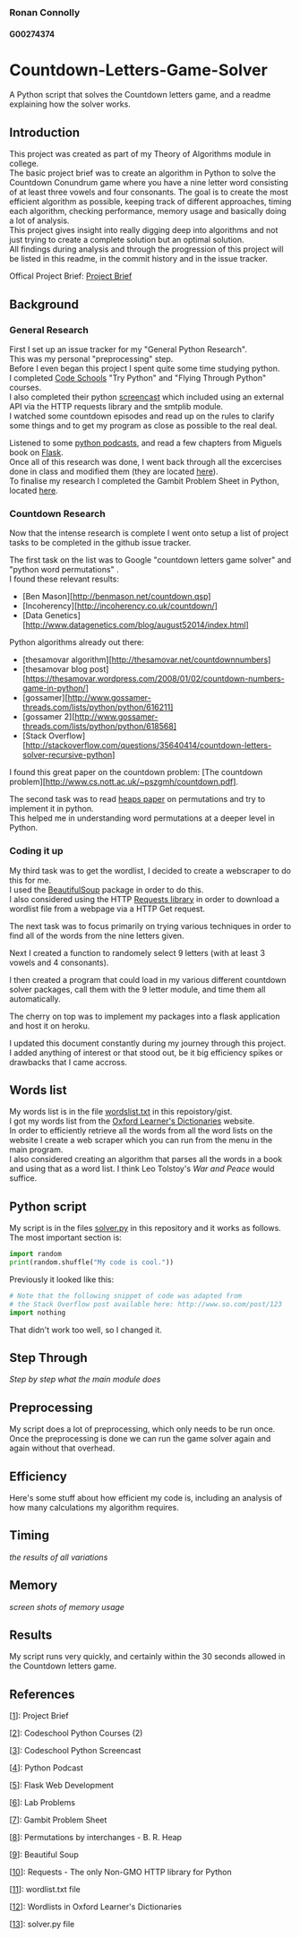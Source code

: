 ### Ronan Connolly
#### G00274374
# Countdown-Letters-Game-Solver
A Python script that solves the Countdown letters game, and a readme explaining how the solver works.

## Introduction
This project was created as part of my Theory of Algorithms module in college.  
The basic project brief was to create an algorithm in Python to solve the Countdown Conundrum game where you have a nine letter word consisting of at least three vowels and four consonants. 
The goal is to create the most efficient algorithm as possible, keeping track of different approaches, timing each algorithm, checking performance, memory usage and basically doing a lot of analysis.  
This project gives insight into really digging deep into algorithms and not just trying to create a complete solution but an optimal solution.  
All findings during analysis and through the progression of this project will be listed in this readme, in the commit history and in the issue tracker.  

Offical Project Brief: [Project Brief][1]

## Background
### General Research
First I set up an issue tracker for my "General Python Research".  
This was my personal "preprocessing" step.  
Before I even began this project I spent quite some time studying python.  
I completed [Code Schools][2] "Try Python" and "Flying Through Python" courses.  
I also completed their python [screencast][3] which included using an external API via the HTTP requests library and the smtplib module.  
I watched some countdown episodes and read up on the rules to clarify some things and to get my program as close as possible to the real deal.

Listened to some [python podcasts][4], and read a few chapters from Miguels book on [Flask][5].  
Once all of this research was done, I went back through all the excercises done in class and modified them (they are located [here][6]).  
To finalise my research I completed the Gambit Problem Sheet in Python, located [here][7].

### Countdown Research
Now that the intense research is complete I went onto setup a list of project tasks to be completed in the github issue tracker.

The first task on the list was to Google "countdown letters game solver" and "python word permutations" .  
I found these relevant results:
- [Ben Mason][http://benmason.net/countdown.qsp] 
- [Incoherency][http://incoherency.co.uk/countdown/]
- [Data Genetics][http://www.datagenetics.com/blog/august52014/index.html]

Python algorithms already out there:
- [thesamovar algorithm][http://thesamovar.net/countdownnumbers]
- [thesamovar blog post][https://thesamovar.wordpress.com/2008/01/02/countdown-numbers-game-in-python/]
- [gossamer][http://www.gossamer-threads.com/lists/python/python/616211]
- [gossamer 2][http://www.gossamer-threads.com/lists/python/python/618568]
- [Stack Overflow][http://stackoverflow.com/questions/35640414/countdown-letters-solver-recursive-python]

I found this great paper on the countdown problem: [The countdown problem][http://www.cs.nott.ac.uk/~pszgmh/countdown.pdf].

The second task was to read [heaps paper][8] on permutations and try to implement it in python.  
This helped me in understanding word permutations at a deeper level in Python.

### Coding it up

My third task was to get the wordlist, I decided to create a webscraper to do this for me.  
I used the [BeautifulSoup][9] package in order to do this.  
I also considered using the HTTP [Requests library][10] in order to download a wordlist file from a webpage via a HTTP Get request.

The next task was to focus primarily on trying various techniques in order to find all of the words from the nine letters given.

Next I created a function to randomely select 9 letters (with at least 3 vowels and 4 consonants).

I then created a program that could load in my various different countdown solver packages, call them with the 9 letter module, and time them all automatically.

The cherry on top was to implement my packages into a flask application and host it on heroku.  

I updated this document constantly during my journey through this project.  
I added anything of interest or that stood out, be it big efficiency spikes or drawbacks that I came accross.  


## Words list
My words list is in the file [wordslist.txt][11] in this repoistory/gist.  
I got my words list from the [Oxford Learner's Dictionaries][12] website.  
In order to efficiently retrieve all the words from all the word lists on the website I create a web scraper which you can run from the menu in the main program.  
I also considered creating an algorithm that parses all the words in a book and using that as a word list. I think Leo Tolstoy's *War and Peace* would suffice.

## Python script
My script is in the files [solver.py][13] in this repository and it works as follows.  
The most important section is:

```python
import random
print(random.shuffle("My code is cool."))
```

Previously it looked like this:
```python
# Note that the following snippet of code was adapted from
# the Stack Overflow post available here: http://www.so.com/post/123
import nothing
```
That didn't work too well, so I changed it.

## Step Through
*Step by step what the main module does*

## Preprocessing
My script does a lot of preprocessing, which only needs to be run once.  
Once the preprocessing is done we can run the game solver again and again without that overhead.

## Efficiency
Here's some stuff about how efficient my code is, including an analysis of how many calculations my algorithm requires.

## Timing
*the results of all variations*

## Memory
*screen shots of memory usage*

## Results
My script runs very quickly, and certainly within the 30 seconds allowed in the Countdown letters game.

## References
[1]: https://gist.github.com/ianmcloughlin/cc5340ee080bd135919a
[[1]]: Project Brief 

[2]: https://www.codeschool.com/learn/python
[[2]]: Codeschool Python Courses (2)

[3]: https://www.codeschool.com/screencasts/soup-to-bits-flying-through-python 
[[3]]: Codeschool Python Screencast

[4]: https://talkpython.fm/
[[4]]: Python Podcast

[5]: http://shop.oreilly.com/product/0636920031116.do
[[5]]: Flask Web Development

[6]: http://comjnl.oxfordjournals.org/content/6/3/293.full.pdf
[[6]]: Lab Problems

[7]: http://www.crummy.com/software/BeautifulSoup/
[[7]]: Gambit Problem Sheet

[8]: http://comjnl.oxfordjournals.org/content/6/3/293.full.pdf
[[8]]: Permutations by interchanges - B. R. Heap

[9]: http://www.crummy.com/software/BeautifulSoup/
[[9]]: Beautiful Soup

[10]: http://requests.readthedocs.org/en/master/
[[10]]: Requests - The only Non-GMO HTTP library for Python

[11]: wordlist.txt
[[11]]: wordlist.txt file

[12]: http://www.oxfordlearnersdictionaries.com/wordlist/
[[12]]: Wordlists in Oxford Learner's Dictionaries

[13]: solver.py
[[13]]: solver.py file
